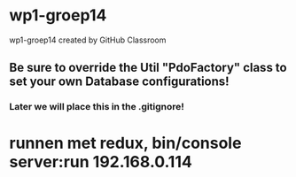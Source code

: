# wp1-groep14
wp1-groep14 created by GitHub Classroom
## Be sure to override the Util "PdoFactory" class to set your own Database configurations!
### Later we will place this in the .gitignore!
# runnen met redux, bin/console server:run 192.168.0.114
